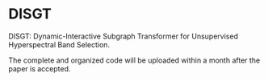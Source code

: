 # DISGT
DISGT: Dynamic-Interactive Subgraph Transformer for Unsupervised Hyperspectral Band Selection.

The complete and organized code will be uploaded within a month after the paper is accepted.
